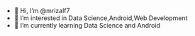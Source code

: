 - 👋 Hi, I’m @mrizalf7
- 👀 I’m interested in Data Science,Android,Web Development
- 🌱 I’m currently learning Data Science and Android

<!---
mrizalf7/mrizalf7 is a ✨ special ✨ repository because its `README.md` (this file) appears on your GitHub profile.
You can click the Preview link to take a look at your changes.
--->
